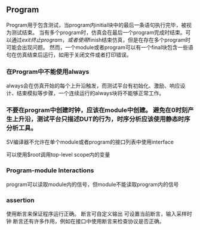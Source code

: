 ## Program
Program用于包含测试，当program内initial块中的最后一条语句执行完毕，被视为测试结束。
当有多个program时，仿真会在最后一个program完成时结束。可以通过$exit终止program，或者使用$finish结束仿真，但是在存在多个program时可能会出现问题。
然而，一个module或者program可以有一个final块包含一些语句在仿真结束后运行，如用于关闭文件或者打印错误。

### 在Program中不能使用always
always会在仿真开始的每个上升沿触发，而测试平台有初始化、激励、响应设计、结束模拟等步骤，一个连续运行的always块将不能够正常工作。

### 不要在program中创建时钟，应该在module中创建。 避免在0时刻产生上升沿，测试平台只描述DUT的行为，时序分析应该使用静态时序分析工具。

SV编译器不允许在单个module或者program的接口列表中使用interface

可以使用$root调用top-level scope内的变量

### Program-module Interactions
program可以读取module内的信号，但module不能读取program内的信号

### assertion
使用断言来保证程序运行正确。
断言可自定义输出
可设置当前断言，输入采样时钟
断言还有许多作用，例如在接口中使用断言来检查协议是否正确。
